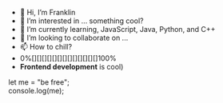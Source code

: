 - 👋 Hi, I’m Franklin
- 👀 I’m interested in ... something cool?
- 🌱 I’m currently learning, JavaScript, Java, Python, and C++
- 💞️ I’m looking to collaborate on ...
- 📫 How to chill?
-  0%[][][][][][][][][][][][][]100%
- __Frontend development__ is cool)

let me = "be free";<br>
console.log(me);
